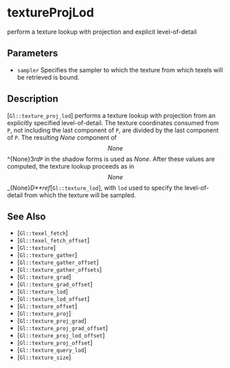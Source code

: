 # textureProjLod
perform a texture lookup with projection and explicit level-of-detail

## Parameters
- `sampler`
  Specifies the sampler to which the texture from which texels will be
  retrieved is bound.

## Description
[`Gl::texture_proj_lod`] performs a texture lookup with projection
  from an explicitly specified level-of-detail. The texture coordinates
  consumed from `P`, not including the last component of `P`, are
  divided by the last component of `P`. The resulting $None$ component
  of $$ None $$ ^{None}3*rd*`P` in the shadow forms is used as $None$.
  After these values are computed, the texture lookup proceeds as in $$
  None $$ _{None}*D**ref*[`Gl::texture_lod`], with `lod` used to specify
  the level-of-detail from which the texture will be sampled.

## See Also
- [`Gl::texel_fetch`]
- [`Gl::texel_fetch_offset`]
- [`Gl::texture`]
- [`Gl::texture_gather`]
- [`Gl::texture_gather_offset`]
- [`Gl::texture_gather_offsets`]
- [`Gl::texture_grad`]
- [`Gl::texture_grad_offset`]
- [`Gl::texture_lod`]
- [`Gl::texture_lod_offset`]
- [`Gl::texture_offset`]
- [`Gl::texture_proj`]
- [`Gl::texture_proj_grad`]
- [`Gl::texture_proj_grad_offset`]
- [`Gl::texture_proj_lod_offset`]
- [`Gl::texture_proj_offset`]
- [`Gl::texture_query_lod`]
- [`Gl::texture_size`]
